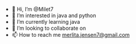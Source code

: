 - 👋 Hi, I’m @Milet7
- 👀 I’m interested in java and python
- 🌱 I’m currently learning java
- 💞️ I’m looking to collaborate on
- 📫 How to reach me merlita.jensen7@gmail.com

<!---
Milet7/Milet7 is a ✨ special ✨ repository because its `README.md` (this file) appears on your GitHub profile.
You can click the Preview link to take a look at your changes.
--->
